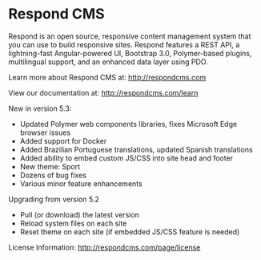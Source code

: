 Respond CMS
===========

Respond is an open source, responsive content management system that you can use to build responsive sites. Respond features a REST API, a lightning-fast Angular-powered UI, Bootstrap 3.0, Polymer-based plugins, multilingual support, and an enhanced data layer using PDO. 

Learn more about Respond CMS at: http://respondcms.com

View our documentation at: http://respondcms.com/learn

New in version 5.3:
- Updated Polymer web components libraries, fixes Microsoft Edge browser issues
- Added support for Docker
- Added Brazilian Portuguese translations, updated Spanish translations
- Added ability to embed custom JS/CSS into site head and footer
- New theme: Sport
- Dozens of bug fixes
- Various minor feature enhancements

Upgrading from version 5.2
- Pull (or download) the latest version
- Reload system files on each site
- Reset theme on each site (if embedded JS/CSS feature is needed)


License Information: http://respondcms.com/page/license